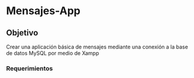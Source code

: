 # Mensajes-App
## Objetivo
Crear una aplicación básica de mensajes mediante una conexión a la base de datos MySQL por medio de Xampp
### Requerimientos
